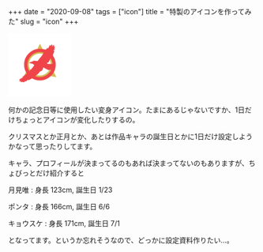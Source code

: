 +++
date = "2020-09-08"
tags = ["icon"]
title = "特製のアイコンを作ってみた"
slug = "icon"
+++

<img src="/icon/syui-ai.png" width="128">

何かの記念日等に使用したい変身アイコン。たまにあるじゃないですか、1日だけちょっとアイコンが変化したりするの。

クリスマスとか正月とか、あとは作品キャラの誕生日とかに1日だけ設定しようかなって思ったりしてます。

キャラ、プロフィールが決まってるのもあれば決まってないのもありますが、ちょびっとだけ紹介すると

月見唯 : 身長 123cm, 誕生日 1/23

ポンタ : 身長 166cm, 誕生日 6/6

キョウスケ : 身長 171cm, 誕生日 7/1

となってます。というか忘れそうなので、どっかに設定資料作りたい...。

